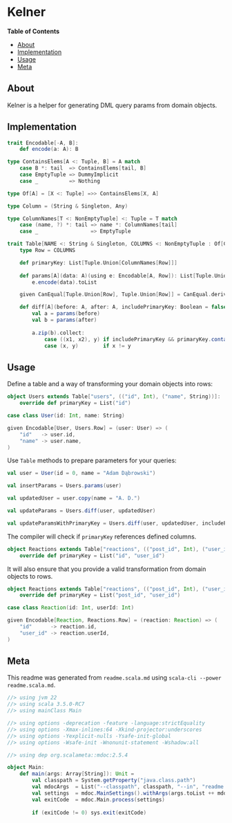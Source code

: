 # Kelner

**Table of Contents**

- [About](#about)
- [Implementation](#implementation)
- [Usage](#usage)
- [Meta](#meta)


## About

Kelner is a helper for generating DML query params from domain objects. 

## Implementation

```scala mdoc
trait Encodable[-A, B]:
    def encode(a: A): B

type ContainsElems[A <: Tuple, B] = A match
    case B *: tail  => ContainsElems[tail, B]
    case EmptyTuple => DummyImplicit
    case _          => Nothing

type Of[A] = [X <: Tuple] =>> ContainsElems[X, A]
```

```scala mdoc
type Column = (String & Singleton, Any)

type ColumnNames[T <: NonEmptyTuple] <: Tuple = T match
    case (name, ?) *: tail => name *: ColumnNames[tail]
    case _                 => EmptyTuple

trait Table[NAME <: String & Singleton, COLUMNS <: NonEmptyTuple : Of[Column]]:
    type Row = COLUMNS

    def primaryKey: List[Tuple.Union[ColumnNames[Row]]]
 
    def params[A](data: A)(using e: Encodable[A, Row]): List[Tuple.Union[Row]] =
        e.encode(data).toList

    given CanEqual[Tuple.Union[Row], Tuple.Union[Row]] = CanEqual.derived

    def diff[A](before: A, after: A, includePrimaryKey: Boolean = false)(using e: Encodable[A, Row]): List[Tuple.Union[Row]] =
        val a = params(before)
        val b = params(after)
        
        a.zip(b).collect:
            case ((x1, x2), y) if includePrimaryKey && primaryKey.contains(x1) => y 
            case (x, y)        if x != y                                       => y
```

## Usage

Define a table and a way of transforming your domain objects into rows:

```scala mdoc
object Users extends Table["users", (("id", Int), ("name", String))]:
    override def primaryKey = List("id")

case class User(id: Int, name: String)

given Encodable[User, Users.Row] = (user: User) => (
    "id"   -> user.id,
    "name" -> user.name,
)
```

Use `Table` methods to prepare parameters for your queries:

```scala mdoc
val user = User(id = 0, name = "Adam Dąbrowski")

val insertParams = Users.params(user)

val updatedUser = user.copy(name = "A. D.")

val updateParams = Users.diff(user, updatedUser)

val updateParamsWithPrimaryKey = Users.diff(user, updatedUser, includePrimaryKey = true)
```

The compiler will check if `primaryKey` references defined columns.

```scala mdoc:fail ignore
object Reactions extends Table["reactions", (("post_id", Int), ("user_id", Int))]:
    override def primaryKey = List("id", "user_id")
```

It will also ensure that you provide a valid transformation from domain objects to rows.

```scala mdoc:fail ignore
object Reactions extends Table["reactions", (("post_id", Int), ("user_id", Int))]:
    override def primaryKey = List("post_id", "user_id")

case class Reaction(id: Int, userId: Int)

given Encodable[Reaction, Reactions.Row] = (reaction: Reaction) => (
    "id"      -> reaction.id,
    "user_id" -> reaction.userId,
)
```

## Meta

This readme was generated from `readme.scala.md` using `scala-cli --power readme.scala.md`.

```scala raw
//> using jvm 22
//> using scala 3.5.0-RC7
//> using mainClass Main

//> using options -deprecation -feature -language:strictEquality
//> using options -Xmax-inlines:64 -Xkind-projector:underscores
//> using options -Yexplicit-nulls -Ysafe-init-global
//> using options -Wsafe-init -Wnonunit-statement -Wshadow:all

//> using dep org.scalameta::mdoc:2.5.4
```

```scala raw
object Main:
    def main(args: Array[String]): Unit =
        val classpath = System.getProperty("java.class.path")
        val mdocArgs  = List("--classpath", classpath, "--in", "readme.scala.md", "--out", "readme.md")
        val settings  = mdoc.MainSettings().withArgs(args.toList ++ mdocArgs)
        val exitCode  = mdoc.Main.process(settings)
        
        if (exitCode != 0) sys.exit(exitCode)
```
